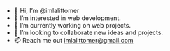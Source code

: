 - 👋 Hi, I’m @imlalittomer
- 👀 I’m interested in web development.
- 🌱 I’m currently working on web projects.
- 💞️ I’m looking to collaborate new ideas and projects.
- 📫 Reach me out imlalittomer@gmail.com

<!---
imlalittomer/imlalittomer is a ✨ special ✨ repository because its `README.md` (this file) appears on your GitHub profile.
You can click the Preview link to take a look at your changes.
--->
